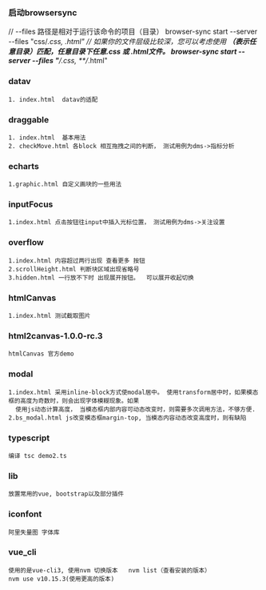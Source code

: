 ### 启动browsersync
// --files 路径是相对于运行该命令的项目（目录） 
browser-sync start --server --files "css/*.css, *.html"
// 如果你的文件层级比较深，您可以考虑使用 **（表示任意目录）匹配，任意目录下任意.css 或 .html文件。 
browser-sync start --server --files "**/*.css, **/*.html"

### datav
    1. index.html  datav的适配

### draggable
    1. index.html  基本用法
    2. checkMove.html 各block 相互拖拽之间的判断， 测试用例为dms->指标分析

### echarts
    1.graphic.html 自定义画块的一些用法
    
### inputFocus
    1.index.html 点击按钮往input中插入光标位置， 测试用例为dms->关注设置
    
### overflow
    1.index.html 内容超过两行出现 查看更多 按钮
    2.scrollHeight.html 判断块区域出现省略号
    3.hidden.html 一行放不下时 出现展开按钮。  可以展开收起切换

### htmlCanvas    
    1.index.html 测试截取图片

### html2canvas-1.0.0-rc.3
    htmlCanvas 官方demo

### modal
    1.index.html 采用inline-block方式使modal居中。 使用transform居中时，如果模态框的高度为奇数时，则会出现字体模糊现象。如果
      使用js动态计算高度， 当模态框内部内容可动态改变时，则需要多次调用方法，不够方便.
    2.bs_modal.html js改变模态框margin-top, 当模态内容动态改变高度时，则有缺陷

### typescript
    编译 tsc demo2.ts

### lib
    放置常用的vue, bootstrap以及部分插件

### iconfont
    阿里失量图 字体库    

### vue_cli
    使用的是vue-cli3, 使用nvm 切换版本   nvm list（查看安装的版本）
    nvm use v10.15.3(使用更高的版本)




        